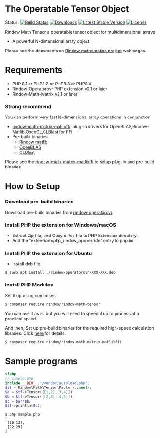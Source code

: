 The Operatable Tensor Object
============================
Status:
[![Build Status](https://github.com/rindow/rindow-math-tensor/workflows/tests/badge.svg)](https://github.com/rindow/rindow-math-tensor/actions)
[![Downloads](https://img.shields.io/packagist/dt/rindow/rindow-math-tensor)](https://packagist.org/packages/rindow/rindow-math-tensor)
[![Latest Stable Version](https://img.shields.io/packagist/v/rindow/rindow-math-tensor)](https://packagist.org/packages/rindow/rindow-math-tensor)
[![License](https://img.shields.io/packagist/l/rindow/rindow-math-tensor)](https://packagist.org/packages/rindow/rindow-math-tensor)

Rindow Math Tensor a operatable tensor object for multidimensional arrays

- A powerful N-dimensional array object


Please see the documents on [Rindow mathematics project](https://rindow.github.io/mathematics/) web pages.

Requirements
============

- PHP 8.1 or PHP8.2 or PHP8.3 or PHP8.4
- Rindow-Operatorovr PHP extension v0.1 or later
- Rindow-Math-Matrix v2.1 or later

### Strong recommend ###
You can perform very fast N-dimensional array operations in conjunction

- [rindow-math-matrix-matlibffi](https://github.com/rindow/rindow-math-matrix-matlibffi): plug-in drivers for OpenBLAS,Rindow-Matlib,OpenCL,CLBlast for FFI
- Pre-build binaries
  - [Rindow matlib](https://github.com/rindow/rindow-matlib/releases)
  - [OpenBLAS](https://github.com/OpenMathLib/OpenBLAS/releases)
  - [CLBlast](https://github.com/CNugteren/CLBlast/releases)

Please see the [rindow-math-matrix-matlibffi](https://github.com/rindow/rindow-math-matrix-matlibffi) to setup plug-in and pre-build binaries.

How to Setup
============
### Download pre-build binaries
Download pre-build binaries from [rindow-operatorovr](https://github.com/rindow/rindow-operatorovr/releases).

### Install PHP the extension for Windows/macOS
- Extract Zip file, and Copy dll/so file to PHP Extension directory.
- Add the "extension=php_rindow_opoverride" entry to php.ini

### Install PHP the extension for Ubuntu
- Install deb file.
```shell
$ sudo apt install ./rindow-operatorovr-XXX-XXX.deb
```

### Install PHP Modules
Set it up using composer.

```shell
$ composer require rindow/rindow-math-tensor
```

You can use it as is, but you will need to speed it up to process at a practical speed.

And then, Set up pre-build binaries for the required high-speed calculation libraries. Click [here](https://github.com/rindow/rindow-math-matrix-matlibffi) for details.

```shell
$ composer require rindow/rindow-math-matrix-matlibffi
```

Sample programs
===============
```php
<?php
// sample.php
include __DIR__.'/vendor/autoload.php';
$tf = Rindow\Math\Tensor\Factory::new();
$a = $tf->Tensor([[1,2],[3,4]]);
$b = $tf->Tensor([[2,3],[4,5]]);
$c = $a**$b;
$tf->println($c);
```

```shell
$ php sample.php
[
 [10,13],
 [22,29]
]
```

